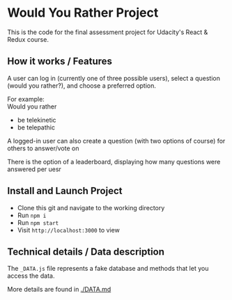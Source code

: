 # Would You Rather Project

This is the code for the final assessment project for Udacity's React & Redux course.

## How it works / Features

A user can log in (currently one of three possible users), select a question (would you rather?), and choose a preferred option.

For example:  
Would you rather

- be telekinetic
- be telepathic

A logged-in user can also create a question (with two options of course) for others to answer/vote on

There is the option of a leaderboard, displaying how many questions were answered per uesr

## Install and Launch Project

- Clone this git and navigate to the working directory
- Run `npm i`
- Run `npm start`
- Visit `http://localhost:3000` to view

## Technical details / Data description

The `_DATA.js` file represents a fake database and methods that let you access the data.

More details are found in [./DATA.md](DATA.md)
